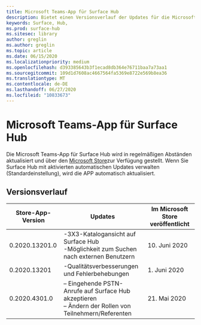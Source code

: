 ```yaml
---
title: Microsoft Teams-App für Surface Hub
description: Bietet einen Versionsverlauf der Updates für die Microsoft Teams-App für Surface Hub
keywords: Surface, Hub,
ms.prod: surface-hub
ms.sitesec: library
author: greglin
ms.author: greglin
ms.topic: article
ms.date: 06/15/2020
ms.localizationpriority: medium
ms.openlocfilehash: d393385643b3f1ecad8db364e76711baa7a73aa1
ms.sourcegitcommit: 109d1d7608ac4667564fa5369e8722e569b8ea36
ms.translationtype: MT
ms.contentlocale: de-DE
ms.lasthandoff: 06/27/2020
ms.locfileid: "10833673"
---
```

# Microsoft Teams-App für Surface Hub 

Die Microsoft Teams-App für Surface Hub wird in regelmäßigen Abständen aktualisiert und über den [Microsoft Store](https://www.microsoft.com/store/apps/windows)zur Verfügung gestellt. Wenn Sie Surface Hub mit aktivierten automatischen Updates verwalten (Standardeinstellung), wird die APP automatisch aktualisiert.
 

## Versionsverlauf
| Store-App-Version | Updates                                                                                         | Im Microsoft Store veröffentlicht |
| --------------------- | --------------------------------------------------------------------------------------------------- | -------------------------------- |
| 0.2020.13201.0        | -3X3-Katalogansicht auf Surface Hub<br>-Möglichkeit zum Suchen nach externen Benutzern                         | 10. Juni 2020<br>            |
| 0.2020.13201          | -Qualitätsverbesserungen und Fehlerbehebungen                                                                | 1. Juni 2020<br>          |
| 0.2020.4301.0         | – Eingehende PSTN-Anrufe auf Surface Hub akzeptieren<br>– Ändern der Rollen von Teilnehmern/Referenten            | 21. Mai 2020                     |
